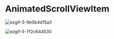 # AnimatedScrollViewItem


![ezgif-5-9e0b4d15a0](https://user-images.githubusercontent.com/34696198/185115116-17b02f08-2bd7-436d-9064-2d7f4f3c0637.gif)


![ezgif-5-7f2c644530](https://user-images.githubusercontent.com/34696198/185115136-e2b87cd7-7bd7-43e4-aa0f-8a0a933f9d7e.gif)
